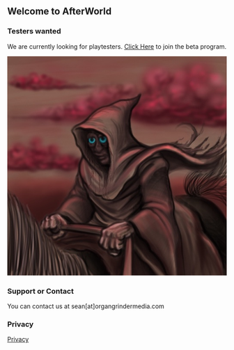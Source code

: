 ## Welcome to AfterWorld

### Testers wanted

We are currently looking for playtesters. [Click Here](/testing.html) to join the beta program.

![Wanderer](wanderer.jpg)

### Support or Contact

You can contact us at sean[at]organgrindermedia.com

### Privacy
[Privacy](/privacy.html)
